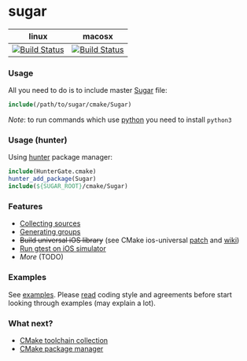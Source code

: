 # sugar
| linux                           | macosx                          |
|---------------------------------|---------------------------------|
| [![Build Status][master]][repo] | [![Build Status][macosx]][repo] |

[master]: https://travis-ci.org/ruslo/sugar.png?branch=master
[macosx]: https://travis-ci.org/ruslo/sugar.png?branch=travis.macosx
[repo]: https://travis-ci.org/ruslo/sugar

### Usage
All you need to do is to include master [Sugar](https://github.com/ruslo/sugar/tree/master/cmake) file:
```cmake
include(/path/to/sugar/cmake/Sugar)
```

*Note*: to run commands which use [python](https://github.com/ruslo/sugar/tree/master/python) you need to install `python3`

### Usage (hunter)
Using [hunter](http://github.com/ruslo/hunter) package manager:
```cmake
include(HunterGate.cmake)
hunter_add_package(Sugar)
include(${SUGAR_ROOT}/cmake/Sugar)
```

### Features
* [Collecting sources](https://github.com/ruslo/sugar/wiki/Collecting-sources)
* [Generating groups](https://github.com/ruslo/sugar/wiki/Generating-groups)
* ~~Build universal iOS library~~ (see CMake ios-universal
[patch](https://github.com/ruslo/CMake/releases) and [wiki](https://github.com/ruslo/sugar/wiki/Building-universal-ios-library))
* [Run gtest on iOS simulator](https://github.com/ruslo/sugar/tree/master/cmake/core#sugar_add_ios_gtest)
* *More* (TODO)

### Examples
See [examples](https://github.com/ruslo/sugar/tree/master/examples).
Please [read](https://github.com/ruslo/0/wiki/CMake) coding style and
agreements before start looking through examples (may explain a lot).

### What next?
* [CMake toolchain collection](https://github.com/ruslo/polly)
* [CMake package manager](https://github.com/ruslo/hunter)
